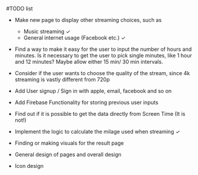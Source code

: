 #TODO list

- Make new page to display other streaming choices, such as
  - Music streaming ✓
  - General internet usage (Facebook etc.) ✓

- Find a way to make it easy for the user to input the number of hours and minutes. 
  Is it necessary to get the user to pick single minutes, like 1 hour and 12 minutes? Maybe allow either 15 min/ 30 min  intervals.
  
 - Consider if the user wants to choose the quality of the stream, since 4k streaming is vastly different from 720p

- Add User signup / Sign in with apple, email, facebook and so on

- Add Firebase Functionality for storing previous user inputs

- Find out if it is possible to get the data directly from Screen Time (It is not!)

- Implement the logic to calculate the milage used when streaming ✓

- Finding or making visuals for the result page

- General design of pages and overall design

- Icon design
